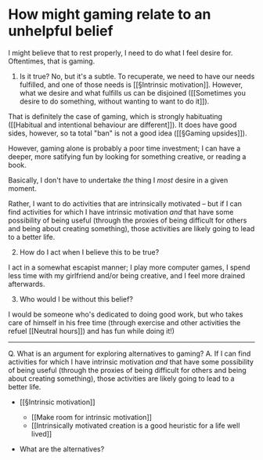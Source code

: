 # How might gaming relate to an unhelpful belief
I might believe that to rest properly, I need to do what I feel desire for. Oftentimes, that is gaming.

1. Is it true? 
No, but it's a subtle. To recuperate, we need to have our needs fulfilled, and one of those needs is [[§Intrinsic motivation]]. However, what we desire and what fulfills us can be disjoined ([[Sometimes you desire to do something, without wanting to want to do it]]). 

That is definitely the case of gaming, which is strongly habituating ([[Habitual and intentional behaviour are different]]). It does have good sides, however, so ta total "ban" is not a good idea ([[§Gaming upsides]]). 

However, gaming alone is probably a poor time investment; I can have a deeper, more satifying fun by looking for something creative, or reading a book.

Basically, I don't have to undertake *the* thing I *most* desire in a given moment.

Rather, I want to do activities that are intrinsically motivated – but if I can find activities for which I have intrinsic motivation *and* that have some possibility of being useful (through the proxies of being difficult for others and being about creating something), those activities are likely going to lead to a better life.

2. How do I act when I believe this to be true?

I act in a somewhat escapist manner; I play more computer games, I spend less time with my girlfriend and/or being creative, and I feel more drained afterwards.

3. Who would I be without this belief?

I would be someone who's dedicated to doing good work, but who takes care of himself in his free time (through exercise and other activities the refuel [[Neutral hours]]) and has fun while doing it!)

---

Q. What is an argument for exploring alternatives to gaming?
A. If I can find activities for which I have intrinsic motivation *and* that have some possibility of being useful (through the proxies of being difficult for others and being about creating something), those activities are likely going to lead to a better life.

* [[§Intrinsic motivation]]
	* [[Make room for intrinsic motivation]]
	* [[Intrinsically motivated creation is a good heuristic for a life well lived]]



* What are the alternatives? 

<!-- #p1 -->

<!-- {BearID:84C6C001-7FEC-4FC8-8851-9393DA9FEF50-565-000000F65607453E} -->
